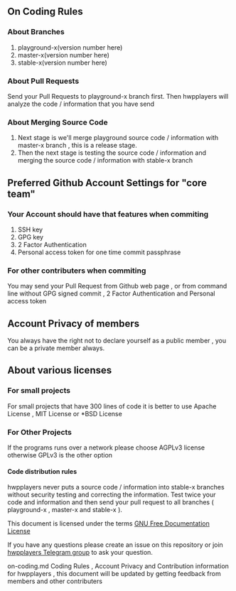 ## On Coding Rules

### About Branches

1. playground-x(version number here)
2. master-x(version number here)
3. stable-x(version number here)

### About Pull Requests

Send your Pull Requests to playground-x branch first. Then hwpplayers will analyze the code / information that you have send

### About Merging Source Code

1. Next stage is we'll merge playground source code / information with master-x branch , this is a release stage.
2. Then the next stage is testing the source code / information and merging the source code / information with stable-x branch

## Preferred Github Account Settings for "core team"

### Your Account should have that features when commiting

1. SSH key
2. GPG key
3. 2 Factor Authentication
4. Personal access token for one time commit passphrase

### For other contributers when commiting

You may send your Pull Request from Github web page , or from command line without GPG signed commit , 2 Factor Authentication and Personal access token 

## Account Privacy of members

You always have the right not to declare yourself as a public member , you can be a private member always.

## About various licenses

### For small projects

For small projects that have 300 lines of code it is better to use Apache License , MIT License or *BSD License

### For Other Projects

If the programs runs over a network please choose AGPLv3 license otherwise GPLv3 is the other option

#### Code distribution rules

hwpplayers never puts a source code / information into stable-x branches without security testing and correcting the information. Test twice your code and information and then send your pull request to all branches ( playground-x , master-x and stable-x ).

This document is licensed under the terms [GNU Free Documentation License](https://www.gnu.org/licenses/fdl-1.3.en.html)

If you have any questions please create an issue on this repository or join [hwpplayers Telegram group](https://t.me/hwpplayers) to ask your question.

on-coding.md Coding Rules , Account Privacy and Contribution information for hwpplayers , this document will be updated by getting feedback from members and other contributers